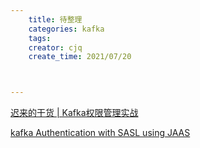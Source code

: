 ```yaml
---
    title: 待整理
    categories: kafka
    tags:
    creator: cjq
    create_time: 2021/07/20



---
```


[迟来的干货 | Kafka权限管理实战](http://blog.itpub.net/69940568/viewspace-2653946/)

[kafka Authentication with SASL using JAAS](https://docs.confluent.io/platform/current/kafka/authentication_sasl/index.html)